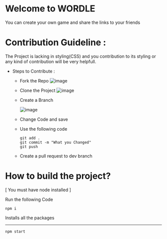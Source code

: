 # Welcome to WORDLE
You can create your own game and share the links to your friends 

# Contribution Guideline :
The Project is lacking in styling(CSS) and you contribution to its styling or any kind of contribution will be very helpfull.

* Steps to Contribute :
    * Fork the Repo 
    ![image](https://user-images.githubusercontent.com/84245432/235449777-3f2e0d4a-3d3a-4270-83a5-9649761de527.png)
    * Clone the Project 
    ![image](https://user-images.githubusercontent.com/84245432/235449990-4fb0bfa0-657a-45d5-94e0-20629e1ff8e4.png)
    * Create a Branch 

        ![image](https://user-images.githubusercontent.com/84245432/235450096-8f2bb05d-4d48-4b8a-b6cf-8dd8081e6f40.png)
    * Change Code and save
    * Use the following code
        ```
        git add .
        git commit -m "What you Changed"
        git push
        ```
    * Create a pull request to dev branch
     

# How to build the project?
[ You must have node installed ]

Run the following Code

```
npm i
```
Installs all the packages

---

```
npm start
```